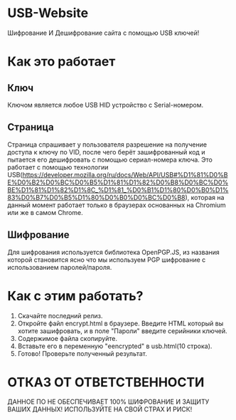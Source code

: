 # USB-Website
Шифрование И Дешифрование сайта с помощью USB ключей!
# Как это работает
## Ключ
Ключом является любое USB HID устройство с Serial-номером.
## Страница
Страница спрашивает у пользователя разрешение на получение доступа к ключу по VID, после чего берёт зашифрованный код и пытается его дешифровать с помощью сериал-номера ключа. Это работает с помощью технологии USB(https://developer.mozilla.org/ru/docs/Web/API/USB#%D1%81%D0%BE%D0%B2%D0%BC%D0%B5%D1%81%D1%82%D0%B8%D0%BC%D0%BE%D1%81%D1%82%D1%8C_%D1%81_%D0%B1%D1%80%D0%B0%D1%83%D0%B7%D0%B5%D1%80%D0%B0%D0%BC%D0%B8), которая на данный момент работает только в браузерах основанных на Chromium или же в самом Chrome.
## Шифрование
Для шифрования используется библиотека OpenPGP.JS, из названия которой становится ясно что мы используем PGP шифрование с использованием паролей/пароля.

# Как с этим работать?
1. Скачайте последний релиз.
2. Откройте файл encrypt.html в браузере. Введите HTML который вы хотите зашифровать, и в поле "Пароли" введите серийники ключей.
3. Содержимое файла скопируйте.
4. Вставьте его в переменную "eencrypted" в usb.html(10 строка).
5. Готово! Проверьте полученный результат.

# ОТКАЗ ОТ ОТВЕТСТВЕННОСТИ
ДАННОЕ ПО НЕ ОБЕСПЕЧИВАЕТ 100% ШИФРОВАНИЕ И ЗАЩИТУ ВАШИХ ДАННЫХ! ИСПОЛЬЗУЙТЕ НА СВОЙ СТРАХ И РИСК!

